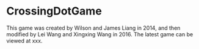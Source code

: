 # CrossingDotGame
This game was created by Wilson and James Liang in 2014, and then modified by Lei Wang and Xingxing Wang in 2016.
The latest game can be viewed at xxx.

